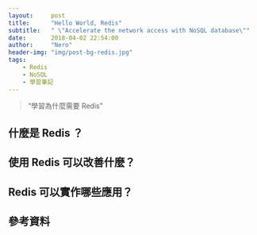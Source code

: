 ```yaml
---
layout:     post
title:      "Hello World, Redis"
subtitle:   " \"Accelerate the network access with NoSQL database\""
date:       2018-04-02 22:54:00
author:     "Nero"
header-img: "img/post-bg-redis.jpg"
tags:
    - Redis
    - NoSQL
    - 學習筆記
---
```

> “學習為什麼需要 Redis”

## 什麼是 Redis ？

## 使用 Redis 可以改善什麼？

## Redis 可以實作哪些應用？

## 參考資料

